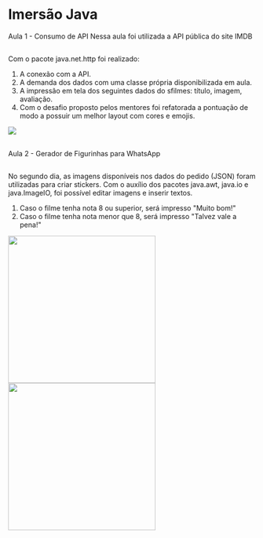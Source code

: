 <h1>Imersão Java</h1>

Aula 1 - Consumo de API
Nessa aula foi utilizada a API pública do site IMDB
##
Com o pacote java.net.http foi realizado:
<ol>
<li>A conexão com a API.</li>
<li>A demanda dos dados com uma classe própria disponibilizada em aula.</li>
<li>A impressão em tela dos seguintes dados do sfilmes: título, imagem, avaliação.</li>
<li>Com o desafio proposto pelos mentores foi refatorada a pontuação de modo a possuir um melhor layout com cores e emojis.</li>
</ol>


<div>
<img src="https://user-images.githubusercontent.com/106753195/228088988-58e67d6c-6d79-4333-ab60-4d7c99a12075.jpg">
</div>

##
Aula 2 - Gerador de Figurinhas para WhatsApp 
##
No segundo dia, as imagens disponíveis nos dados do pedido (JSON) foram utilizadas para criar stickers. Com o auxílio dos pacotes java.awt, java.io e java.ImageIO, foi possível editar imagens e inserir textos.
<ol>
<li>Caso o filme tenha nota 8 ou superior, será impresso "Muito bom!"</li>
<li>Caso o filme tenha nota menor que 8, será impresso "Talvez vale a pena!"</li>
</ol>
<div >
<img width="300px" heigth="300px" src="https://user-images.githubusercontent.com/106753195/228392755-a3ad75ce-459d-45df-a8be-ece2fb250d7c.png">
<img width="300px" heigth="300px" src="https://user-images.githubusercontent.com/106753195/228392949-8ac8ceef-0cbf-4d8b-9d17-eef727efd65f.png">
</div>

